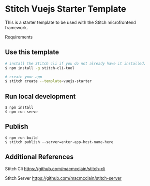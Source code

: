 # Stitch Vuejs Starter Template

This is a starter template to be used with the Stitch microfrontend framework. 

Requirements

## Use this template

```sh
# install the Stitch cli if you do not already have it installed.
$ npm install -g stitch-cli-tool
```

```sh
# create your app
$ stitch create --template=vuejs-starter
```

## Run local development
```shell script
$ npm install
$ npm run serve
```

## Publish
```shell script
$ npm run build
$ stitch publish --server=enter-app-host-name-here
```

## Additional References

Stitch Cli 
https://github.com/macmcclain/stitch-cli

Stitch Server 
https://github.com/macmcclain/stitch-server

